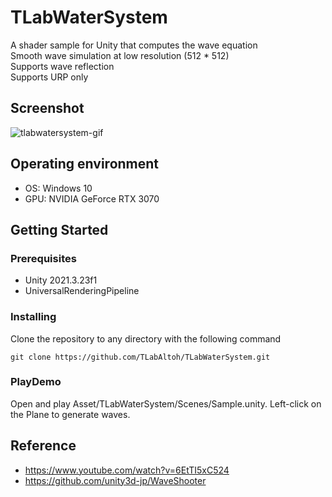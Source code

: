 # TLabWaterSystem
A shader sample for Unity that computes the wave equation  
Smooth wave simulation at low resolution (512 * 512)  
Supports wave reflection  
Supports URP only

## Screenshot
![tlabwatersystem-gif](https://github.com/TLabAltoh/TLabWaterSystem/assets/121733943/f95972d2-061d-4b6f-94bf-fb0e1756643d)

## Operating environment
- OS: Windows 10
- GPU: NVIDIA GeForce RTX 3070

## Getting Started
### Prerequisites
- Unity 2021.3.23f1
- UniversalRenderingPipeline
### Installing
Clone the repository to any directory with the following command  
```
git clone https://github.com/TLabAltoh/TLabWaterSystem.git
```
### PlayDemo
Open and play Asset/TLabWaterSystem/Scenes/Sample.unity.
Left-click on the Plane to generate waves.

## Reference
- https://www.youtube.com/watch?v=6EtTI5xC524
- https://github.com/unity3d-jp/WaveShooter
